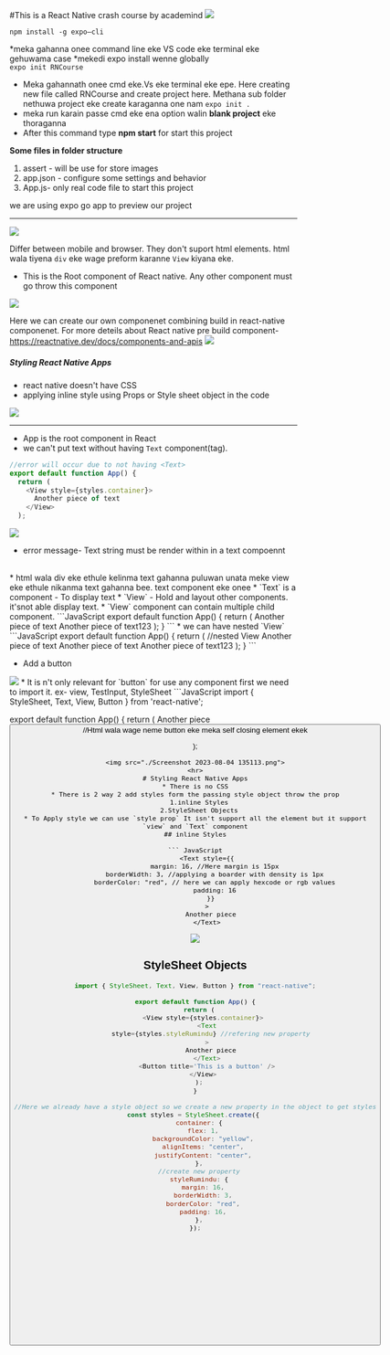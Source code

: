#This is a React Native crash course by academind
<img src="./Screenshot 2023-08-03 213808.png">    

`npm install -g expo—cli`

*meka gahanna onee command line eke VS code eke terminal eke gehuwama case
*mekedi expo install wenne globally
<br>
`expo init RNCourse`
<!-- <img src="./Screenshot 2023-08-03 214418.png"> -->

* Meka gahannath onee cmd eke.Vs eke terminal eke epe. Here creating new file called RNCourse and create project here. Methana sub folder nethuwa project eke create karaganna one nam `expo init .`
* meka run karain passe cmd eke ena option walin **blank project** eke thoraganna
* After this command type <b>npm start</b> for start this project

**Some files in folder structure**
1. assert - will be use for store images
2. app.json - configure some settings and behavior
3. App.js- only real code file to start this project

we are using expo go app to preview our project
<hr>
<img src="./Screenshot 2023-08-04 120948.png">

Differ between mobile and browser. They don't suport html elements. html wala tiyena `div` eke wage preform karanne `View` kiyana eke.
 
* This is the Root component of React native. Any other component must go throw this component

<img src="./Screenshot 2023-08-04 114758.png">

Here we can create our own componenet combining build in react-native componenet. For more deteils about React native pre build component- https://reactnative.dev/docs/components-and-apis
<img src="./Screenshot 2023-08-04 105959.png">



##### Styling React Native Apps
* react native doesn't have CSS
* applying inline style using Props or Style sheet object in the code  
<img src="./Screenshot 2023-08-04 120027.png">
<hr>

* App is the root component in React
* we can't put text without having `Text` component(tag).
```JavaScript
//error will occur due to not having <Text>
export default function App() {
  return (
    <View style={styles.container}>
      Another piece of text
    </View>
  );
```
<img src="./Screenshot 2023-08-04 121742.png"> 

* error message- Text string must be render within in a text compoennt
<br> 
* html wala div eke ethule kelinma text gahanna puluwan unata meke view eke ethule nikanma text gahanna bee. text component eke onee
* `Text` is a component - To display text
* `View` - Hold and layout other components. it'snot able display text.
* `View` component can contain multiple child component.
```JavaScript
 export default function App() {
  return (
    <View style={styles.container}>
      <Text>Another piece of text</Text>
      <Text>Another piece of text123</Text>
      <StatusBar style="auto" />
    </View>
  );
}
```
* we can have nested `View`
```JavaScript
export default function App() {
  return (
    <View style={styles.container}>
      <View>                            //nested View
      <Text>Another piece of text</Text>
      </View>
      <Text>Another piece of text</Text>
      <Text>Another piece of text123</Text>
      <StatusBar style="auto" />
    </View>
  );
}
```

* Add a button
<img src="./Screenshot 2023-08-04 125454.png">
* It is n't only relevant for `button` for use any component first we need to import it. ex- view, TestInput, StyleSheet
```JavaScript
import { StyleSheet, Text, View, Button } from 'react-native';

export default function App() {
  return (
    <View style={styles.container}>
      <Text>Another piece</Text>
      <Button title='This is a button'/>  //Html wala wage neme button eke meka self closing element ekek
    </View>
    
  );
```
<img src="./Screenshot 2023-08-04 135113.png">
<hr>
# Styling React Native Apps
* There is no CSS
* There is 2 way 2 add styles form the passing style object throw the prop
  1.inline Styles
  2.StyleSheet Objects
* To Apply style we can use `style prop` It isn't support all the element but it support `view` and `Text` component
## inline Styles

``` JavaScript
      <Text style={{
          margin: 16, //Here margin is 15px
          borderWidth: 3, //applying a boarder with density is 1px
          borderColor: "red", // here we can apply hexcode or rgb values
          padding: 16
        }}
      >
        Another piece
      </Text>
  ````
  <img src="./Screenshot 2023-08-04 135606.png">

## StyleSheet Objects


```JavaScript
import { StyleSheet, Text, View, Button } from "react-native";

export default function App() {
  return (
    <View style={styles.container}>
      <Text
        style={styles.styleRumindu} //refering new property
      >
        Another piece
      </Text>
      <Button title='This is a button' />
    </View>
  );
}

//Here we already have a style object so we create a new property in the object to get styles
const styles = StyleSheet.create({ 
  container: {
    flex: 1,
    backgroundColor: "yellow",
    alignItems: "center",
    justifyContent: "center",
  },
  //create new property
  styleRumindu: {
    margin: 16,
    borderWidth: 3,
    borderColor: "red",
    padding: 16,
  },
});














